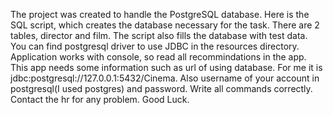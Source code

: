 The project was created to handle the PostgreSQL database. Here is the SQL script, which creates the database necessary for the task. There are 2 tables, director and film. The script also fills the database with test data. You can find postgresql driver to use JDBC in the resources directory. Application works with console, so read all recommindations in the app. This app needs some information such as url of using database. For me it is jdbc:postgresql://127.0.0.1:5432/Cinema. Also username of your account in postgresql(I used postgres) and password. Write all commands correctly. Сontact the hr for any problem. Good Luck.